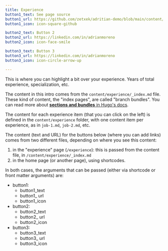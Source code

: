```yaml
---
title: Experience
button1_text: See page source
button1_url: https://github.com/zetxek/adritian-demo/blob/main/content/experience/_index.md
button1_icon: icon-square-github

button2_text: Button 2
button2_url: https://linkedin.com/in/adrianmoreno
button2_icon: icon-face-smile

button3_text: Button 3
button3_url: https://linkedin.com/in/adrianmoreno
button3_icon: icon-circle-arrow-up

---
```


This is where you can highlight a bit over your experience. Years of total experience, specialization, etc.

The content in this intro comes from the `content/experience/_index.md` file.
These kind of content, the "index pages", are called "branch bundles". You can read more about [**sections and bundles** in Hugo's docs](https://gohugo.io/content-management/sections/#template-selection).

The content for each experience item (that you can click on the left) is defined in the `content/experience` folder, with one content item per experience, as in `job-1.md`, `job-2.md`, etc.

The content (text and URL) for the buttons below (where you can add links) comes from two different files, depending on where you see this content:
1. in the "experience" page (`/experience`): this is passed from the content file, in `/content/experience/_index.md`
2. in the home page (or another page), using shortcodes.

In both cases, the arguments that can be passed (either via shortcode or front matter arguments) are:
- button1: 
    - button1_text
    - button1_ url
    - button1_icon
- button2:
    - button2_text
    - button2_ url
    - button2_icon
- button3:
    - button3_text
    - button3_ url
    - button3_icon